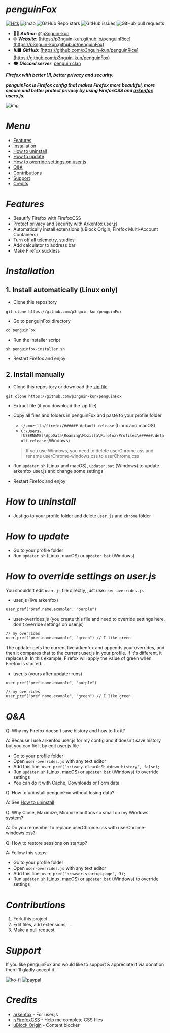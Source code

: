 # ***penguinFox***

[![Hits](https://hits.seeyoufarm.com/api/count/incr/badge.svg?url=https%3A%2F%2Fgithub.com%2Fp3nguin-kun%2FpenguinFox&count_bg=%2379C83D&title_bg=%23555555&icon=&icon_color=%23E7E7E7&title=Views&edge_flat=true)](https://hits.seeyoufarm.com)
![lmao](https://img.shields.io/github/repo-size/p3nguin-kun/penguinFox?color=458588&style=for-the-badge)
![GitHub Repo stars](https://img.shields.io/github/stars/p3nguin-kun/penguinFox?color=ebdbb2&style=for-the-badge)
![GitHub issues](https://img.shields.io/github/issues/p3nguin-kun/penguinFox?color=cc241d&style=for-the-badge)
![GitHub pull requests](https://img.shields.io/github/issues-pr/p3nguin-kun/penguinFox?color=689d6a&style=for-the-badge)

- 👩‍💻 ***Author***: [@p3nguin-kun](https://github.com/p3nguin-kun)
- 🌐 ***Website***: [https://p3nguin-kun.github.io/penguinRice](https://p3nguin-kun.github.io/penguinFox)
- 🐈‍⬛ ***GitHub***: [https://github.com/p3nguin-kun/penguinRice](https://github.com/p3nguin-kun/penguinFox)
- 🗨️ ***Discord server***: [penguin clan](https://discord.gg/https://discord.gg/yzn442FGuZ)

***Firefox with better UI, better privacy and security.***

***penguinFox is Firefox config that makes Firefox more beautiful, more secure and better protect privacy by using FirefoxCSS and [arkenfox](https://github.com/arkenfox)  users.js.***

![img](https://i.imgur.com/cxtvfLg.png)

# ***Menu***
- [Features](#features)
- [Installation](#installation)
- [How to uninstall](#how-to-uninstall)
- [How to update](#how-to-update)
- [How to override settings on user.js](#how-to-override-settings-on-userjs)
- [Q&A](#qa)
- [Contributions](#contributions)
- [Support](#support)
- [Credits](#credits)

# ***Features***
- Beautify Firefox with FirefoxCSS
- Protect privacy and security with Arkenfox user.js
- Automatically install extensions (uBlock Origin, Firefox Multi-Account Containers)
- Turn off all telemetry, studies
- Add calculator to address bar
- Make Firefox suckless

# ***Installation***

## 1. Install automatically (Linux only)
- Clone this repository
```
git clone https://github.com/p3nguin-kun/penguinFox
```

- Go to penguinFox directory
```
cd penguinFox
```

- Run the installer script
```
sh penguinfox-installer.sh
```

- Restart Firefox and enjoy

## 2. Install manually
- Clone this repository or download the [zip file](https://github.com/p3nguin-kun/penguinFox/archive/refs/heads/main.zip)
```
git clone https://github.com/p3nguin-kun/penguinFox
```

- Extract file (if you download the zip file)

- Copy all files and folders in penguinFox and paste to your profile folder
  - ```~/.mozilla/firefox/######.default-release``` (Linux and macOS)
  - ```C:\Users\[USERNAME]\AppData\Roaming\Mozilla\Firefox\Profiles\######.default-release``` (Windows)
  
  > If you use Windows, you need to delete userChrome.css and rename userChrome-windows.css to userChrome.css

- Run ```updater.sh``` (Linux and macOS), ```updater.bat``` (Windows) to update arkenfox user.js and change some settings

- Restart Firefox and enjoy

# ***How to uninstall***
- Just go to your profile folder and delete ```user.js``` and ```chrome``` folder

# ***How to update***
- Go to your profile folder
- Run ```updater.sh``` (Linux, macOS) or ```updater.bat``` (Windows)

# ***How to override settings on user.js***
You shouldn't edit ```user.js``` file directly, just use ```user-overrides.js```

- user.js (live arkenfox)
```
user_pref("pref.name.example", "purple")
```

- user-overrides.js (you create this file and need to override settings here, don't override settings on user.js)
```
// my overrides
user_pref("pref.name.example", "green") // I like green
```

The updater gets the current live arkenfox and appends your overrides, and then it compares that to the current user.js in your profile. If it's different, it replaces it. In this example, Firefox will apply the value of green when Firefox is started.

- user.js (yours after updater runs)
```
user_pref("pref.name.example", "purple")

// my overrides
user_pref("pref.name.example", "green") // I like green
```

# ***Q&A***
Q: Why my Firefox doesn't save history and how to fix it?

A: Because I use arkenfox user.js for my config and it doesn't save history but you can fix it by edit user.js file
  - Go to your profile folder
  - Open ```user-overrides.js``` with any text editor
  - Add this line: ```user_pref("privacy.clearOnShutdown.history", false);```
  - Run ```updater.sh``` (Linux, macOS) or ```updater.bat``` (Windows) to override settings
  - You can do it with Cache, Downloads or Form data

Q: How to uninstall penguinFox without losing data?

A: See [How to uninstall](#how-to-uninstall)

Q: Why Close, Maximize, Minimize buttons so small on my Windows system?

A: Do you remember to replace userChrome.css with userChrome-windows.css?

Q: How to restore sessions on startup?

A: Follow this steps:
  - Go to your profile folder
  - Open ```user-overrides.js``` with any text editor
  - Add this line: ```user_pref("browser.startup.page", 3);```
  - Run ```updater.sh``` (Linux, macOS) or ```updater.bat``` (Windows) to override settings

# ***Contributions***

1. Fork this project.
2. Edit files, add extensions, ...
3. Make a pull request.

# ***Support***

If you like penguinFox and would like to support & appreciate it via donation then I'll gladly accept it.

[![ko-fi](https://ko-fi.com/img/githubbutton_sm.svg)](https://ko-fi.com/C0C6LA1W6)
[![paypal](https://camo.githubusercontent.com/fd64c51a4afd8b4e2b84479f9a2b654084602bd15f25ab31cbd7a679d73d129a/68747470733a2f2f696d672e736869656c64732e696f2f62616467652f50617950616c2d3030343537433f7374796c653d666f722d7468652d6261646765266c6f676f3d70617970616c266c6f676f436f6c6f723d7768697465)](https://paypal.me/p3nguinkun)

# ***Credits***
- [arkenfox](https://github.com/arkenfox) - For user.js
- [r/FirefoxCSS](https://www.reddit.com/r/FirefoxCSS/) - Help me complete CSS files
- [uBlock Origin](https://ublockorigin.com/) - Content blocker
